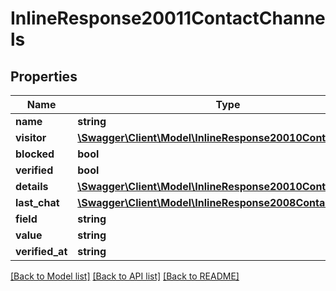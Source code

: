 # InlineResponse20011ContactChannels

## Properties
Name | Type | Description | Notes
------------ | ------------- | ------------- | -------------
**name** | **string** |  | [optional] 
**visitor** | [**\Swagger\Client\Model\InlineResponse20010ContactVisitor**](InlineResponse20010ContactVisitor.md) |  | [optional] 
**blocked** | **bool** |  | [optional] 
**verified** | **bool** |  | [optional] 
**details** | [**\Swagger\Client\Model\InlineResponse20010ContactDetails**](InlineResponse20010ContactDetails.md) |  | [optional] 
**last_chat** | [**\Swagger\Client\Model\InlineResponse2008ContactLastChat**](InlineResponse2008ContactLastChat.md) |  | [optional] 
**field** | **string** |  | [optional] 
**value** | **string** |  | [optional] 
**verified_at** | **string** |  | [optional] 

[[Back to Model list]](../../README.md#documentation-for-models) [[Back to API list]](../../README.md#documentation-for-api-endpoints) [[Back to README]](../../README.md)

